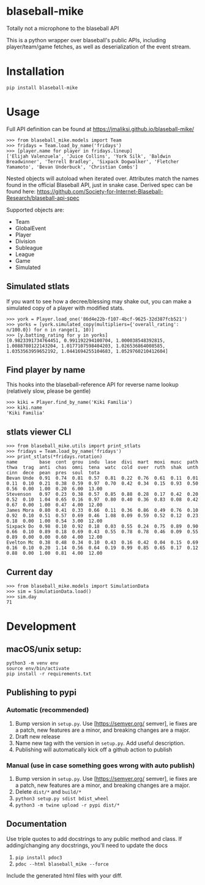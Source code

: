 # blaseball-mike
Totally not a microphone to the blaseball API

This is a python wrapper over blaseball's public APIs, including player/team/game fetches, as well as deserialization of the event stream.

# Installation

`pip install blaseball-mike`


# Usage

Full API definition can be found at <https://jmaliksi.github.io/blaseball-mike/>

```
>>> from blaseball_mike.models import Team
>>> fridays = Team.load_by_name('fridays')
>>> [player.name for player in fridays.lineup]
['Elijah Valenzuela', 'Juice Collins', 'York Silk', 'Baldwin Breadwinner', 'Terrell Bradley', 'Sixpack Dogwalker', 'Fletcher Yamamoto', 'Bevan Underbuck', 'Christian Combs']
```

Nested objects will autoload when iterated over. Attributes match the names found in the official Blaseball API, just in snake case. Derived spec can be found here: https://github.com/Society-for-Internet-Blaseball-Research/blaseball-api-spec

Supported objects are:
- Team
- GlobalEvent
- Player
- Division
- Subleague
- League
- Game
- Simulated

## Simulated stlats
If you want to see how a decree/blessing may shake out, you can make a simulated copy of a player with modified stats.
```
>>> york = Player.load_one('86d4e22b-f107-4bcf-9625-32d387fcb521')
>>> yorks = [york.simulated_copy(multipliers={'overall_rating': n/100.0}) for n in range(1, 10)]
>>> [y.batting_rating for y in yorks]
[0.9823391734764451, 0.991192294100704, 1.000038548392815, 1.0088780122143204, 1.0177107598404203, 1.026536864008585, 1.0353563959652192, 1.0441694255104683, 1.0529760210412604]
```

## Find player by name
This hooks into the blaseball-reference API for reverse name lookup (relatively slow, please be gentle)
```
>>> kiki = Player.find_by_name('Kiki Familia')
>>> kiki.name
'Kiki Familia'
```

## stlats viewer CLI
```
>>> from blaseball_mike.utils import print_stlats
>>> fridays = Team.load_by_name('fridays')
>>> print_stlats(*fridays.rotation)
name        base  cont  grou  indu  lase  divi  mart  moxi  musc  path  thwa  trag  anti  chas  omni  tena  watc  cold  over  ruth  shak  unth  cinn  dece  pean  pres  soul  tota
Bevan Unde  0.91  0.74  0.81  0.57  0.81  0.22  0.76  0.61  0.11  0.01  0.11  0.10  0.21  0.38  0.59  0.97  0.70  0.42  0.34  0.15  0.93  0.50  0.56  0.00  1.00  0.20  6.00  13.00
Stevenson   0.97  0.23  0.38  0.57  0.85  0.88  0.28  0.17  0.42  0.20  0.52  0.10  1.04  0.65  0.16  0.97  0.80  0.40  0.36  0.83  0.08  0.42  0.67  0.00  1.00  0.47  4.00  12.00
James Mora  0.80  0.41  0.33  0.66  0.11  0.36  0.86  0.49  0.76  0.10  0.92  0.10  0.51  0.57  0.69  0.46  1.08  0.09  0.59  0.52  0.12  0.23  0.18  0.00  1.00  0.54  3.00  12.00
Sixpack Do  0.98  0.10  0.92  0.18  0.03  0.55  0.24  0.75  0.89  0.90  0.66  0.10  0.89  0.18  0.69  0.43  0.55  0.78  0.78  0.46  0.09  0.55  0.89  0.00  0.00  0.60  4.00  12.00
Evelton Mc  0.38  0.48  0.34  0.10  0.43  0.16  0.42  0.04  0.15  0.69  0.16  0.10  0.20  1.14  0.56  0.64  0.19  0.99  0.85  0.65  0.17  0.12  0.88  0.00  1.00  0.81  4.00  12.00
```

## Current day
```
>>> from blaseball_mike.models import SimulationData
>>> sim = SimulationData.load()
>>> sim.day
71
```

# Development

## macOS/unix setup:

```
python3 -m venv env
source env/bin/activate
pip install -r requirements.txt
```

## Publishing to pypi
### Automatic (recommended)
1. Bump version in `setup.py`. Use [https://semver.org/ semver], ie fixes are a patch, new features are a minor, and breaking changes are a major.
2. Draft new release
3. Name new tag with the version in `setup.py`. Add useful description.
4. Publishing will automatically kick off a github action to publish

### Manual (use in case something goes wrong with auto publish)
1. Bump version in `setup.py`. Use [https://semver.org/ semver], ie fixes are a patch, new features are a minor, and breaking changes are a major.
2. Delete `dist/*` and `build/*`
3. `python3 setup.py sdist bdist_wheel`
4. `python3 -m twine upload -r pypi dist/*`

## Documentation
Use triple quotes to add docstrings to any public method and class. If adding/changing any docstrings, you'll need to update the docs
1. `pip install pdoc3`
2. `pdoc --html blaseball_mike --force`

Include the generated html files with your diff.
